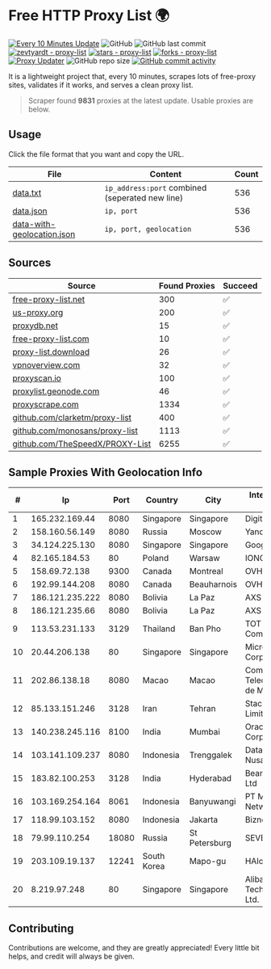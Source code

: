 
# Free HTTP Proxy List 🌍

[![Every 10 Minutes Update](https://github.com/mertguvencli/http-proxy-list/actions/workflows/main.yml/badge.svg?branch=main)](https://github.com/mertguvencli/http-proxy-list/actions/workflows/main.yml)
![GitHub](https://img.shields.io/github/license/mertguvencli/http-proxy-list)
![GitHub last commit](https://img.shields.io/github/last-commit/mertguvencli/http-proxy-list)
[![zevtyardt - proxy-list](https://img.shields.io/static/v1?label=zevtyardt&message=proxy-list&color=blue&logo=github)](https://github.com/zevtyardt/proxy-list "Go to GitHub repo")
[![stars - proxy-list](https://img.shields.io/github/stars/zevtyardt/proxy-list?style=social)](https://github.com/zevtyardt/proxy-list)
[![forks - proxy-list](https://img.shields.io/github/forks/zevtyardt/proxy-list?style=social)](https://github.com/zevtyardt/proxy-list)
[![Proxy Updater](https://github.com/zevtyardt/proxy-list/workflows/Proxy%20Updater/badge.svg)](https://github.com/zevtyardt/proxy-list/actions?query=workflow:"Proxy+Updater")
![GitHub repo size](https://img.shields.io/github/repo-size/zevtyardt/proxy-list)
[![GitHub commit activity](https://img.shields.io/github/commit-activity/m/zevtyardt/proxy-list?logo=commits)](https://github.com/zevtyardt/proxy-list/commits/main)

It is a lightweight project that, every 10 minutes, scrapes lots of free-proxy sites, validates if it works, and serves a clean proxy list.

> Scraper found **9831** proxies at the latest update. Usable proxies are below.

## Usage

Click the file format that you want and copy the URL.

|File|Content|Count|
|----|-------|-----|
|[data.txt](https://raw.githubusercontent.com/mertguvencli/http-proxy-list/main/proxy-list/data.txt)|`ip_address:port` combined (seperated new line)|536|
|[data.json](https://raw.githubusercontent.com/mertguvencli/http-proxy-list/main/proxy-list/data.json)|`ip, port`|536|
|[data-with-geolocation.json](https://raw.githubusercontent.com/mertguvencli/http-proxy-list/main/proxy-list/data-with-geolocation.json)|`ip, port, geolocation`|536|

## Sources

|Source|Found Proxies|Succeed|
|------|-------------|-------|
|[free-proxy-list.net](https://free-proxy-list.net)|300|✅|
|[us-proxy.org](https://www.us-proxy.org)|200|✅|
|[proxydb.net](http://proxydb.net)|15|✅|
|[free-proxy-list.com](https://free-proxy-list.com/?page=&port=&type%5B%5D=http&type%5B%5D=https&up_time=0&search=Search)|10|✅|
|[proxy-list.download](https://www.proxy-list.download/HTTP)|26|✅|
|[vpnoverview.com](https://vpnoverview.com/privacy/anonymous-browsing/free-proxy-servers)|32|✅|
|[proxyscan.io](https://www.proxyscan.io)|100|✅|
|[proxylist.geonode.com](https://proxylist.geonode.com/api/proxy-list?limit=300&page=1&sort_by=lastChecked&sort_type=desc&protocols=http,https)|46|✅|
|[proxyscrape.com](https://api.proxyscrape.com/v2/?request=displayproxies&protocol=http&timeout=10000&country=all&ssl=all&anonymity=all)|1334|✅|
|[github.com/clarketm/proxy-list](https://raw.githubusercontent.com/clarketm/proxy-list/master/proxy-list-raw.txt)|400|✅|
|[github.com/monosans/proxy-list](https://raw.githubusercontent.com/monosans/proxy-list/main/proxies/http.txt)|1113|✅|
|[github.com/TheSpeedX/PROXY-List](https://raw.githubusercontent.com/TheSpeedX/PROXY-List/master/http.txt)|6255|✅|


## Sample Proxies With Geolocation Info

|#|Ip|Port|Country|City|Internet Service Provider|
|-|--|----|-------|----|-------------------------|
|1|165.232.169.44|8080|Singapore|Singapore|DigitalOcean, LLC|
|2|158.160.56.149|8080|Russia|Moscow|Yandex.Cloud LLC|
|3|34.124.225.130|8080|Singapore|Singapore|Google LLC|
|4|82.165.184.53|80|Poland|Warsaw|IONOS SE|
|5|158.69.72.138|9300|Canada|Montreal|OVH SAS|
|6|192.99.144.208|8080|Canada|Beauharnois|OVH SAS|
|7|186.121.235.222|8080|Bolivia|La Paz|AXS Bolivia S. A.|
|8|186.121.235.66|8080|Bolivia|La Paz|AXS Bolivia S. A.|
|9|113.53.231.133|3129|Thailand|Ban Pho|TOT Public Company Limited|
|10|20.44.206.138|80|Singapore|Singapore|Microsoft Corporation|
|11|202.86.138.18|8080|Macao|Macao|Companhia de Telecomunicacoes de Macau|
|12|85.133.151.246|3128|Iran|Tehran|Stack Network Limited|
|13|140.238.245.116|8100|India|Mumbai|Oracle Corporation|
|14|103.141.109.237|8080|Indonesia|Trenggalek|Data Buana Nusantara|
|15|183.82.100.253|3128|India|Hyderabad|Beam Telecom Pvt Ltd|
|16|103.169.254.164|8061|Indonesia|Banyuwangi|PT Master Star Network|
|17|118.99.103.152|8080|Indonesia|Jakarta|Biznet Metronet|
|18|79.99.110.254|18080|Russia|St Petersburg|SEVEREN|
|19|203.109.19.137|12241|South Korea|Mapo-gu|HAIonNet|
|20|8.219.97.248|80|Singapore|Singapore|Alibaba (US) Technology Co., Ltd.|



## Contributing

Contributions are welcome, and they are greatly appreciated! Every
little bit helps, and credit will always be given.

